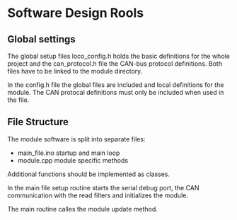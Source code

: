 # Software Design Rools

## Global settings
The global setup files loco_config.h holds the basic definitions for the whole project and the can_protocol.h file the CAN-bus protocol definitions. Both files have to be linked to the module directory. 

In the config.h file the global files are included and local definitions for the module. The CAN protocal definitions must only be included when used in the file.

## File Structure
The module software is split into separate files:

* main_file.ino     startup and main loop
* module.cpp        module specific methods

Additional functions should be implemented as classes.

In the main file setup routine starts the serial debug port, the CAN communication with the read filters and initializes the module.

The main routine calles the module update method.